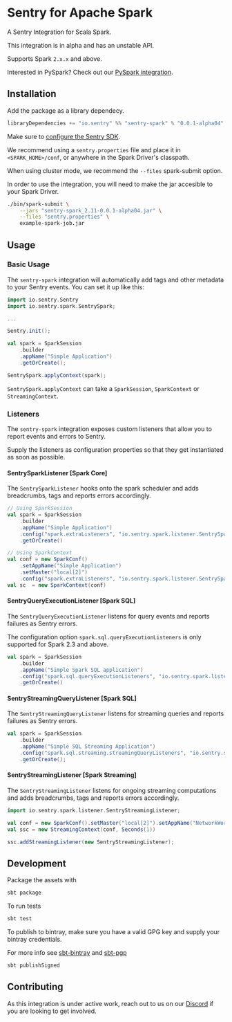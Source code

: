 # Sentry for Apache Spark

A Sentry Integration for Scala Spark.

This integration is in alpha and has an unstable API.

Supports Spark `2.x.x` and above.

Interested in PySpark? Check out our [PySpark integration](https://docs.sentry.io/platforms/python/pyspark/).

## Installation

Add the package as a library dependecy.

```scala
libraryDependencies += "io.sentry" %% "sentry-spark" % "0.0.1-alpha04"
```

Make sure to [configure the Sentry SDK](https://docs.sentry.io/clients/java/config/#id2).

We recommend using a `sentry.properties` file and place it in `<SPARK_HOME>/conf`, or anywhere in the Spark Driver's classpath.

When using cluster mode, we recommend the `--files` spark-submit option.

In order to use the integration, you will need to make the jar accesible to your Spark Driver.

```bash
./bin/spark-submit \
    --jars "sentry-spark_2.11-0.0.1-alpha04.jar" \
    --files "sentry.properties" \
    example-spark-job.jar
```

## Usage

### Basic Usage

The `sentry-spark` integration will automatically add tags and other metadata to your Sentry events. You can set it up like this:

```scala
import io.sentry.Sentry
import io.sentry.spark.SentrySpark;

...

Sentry.init();

val spark = SparkSession
    .builder
    .appName("Simple Application")
    .getOrCreate();

SentrySpark.applyContext(spark);
```

`SentrySpark.applyContext` can take a `SparkSession`, `SparkContext` or `StreamingContext`.

### Listeners

The `sentry-spark` integration exposes custom listeners that allow you to report events and errors to Sentry.

Supply the listeners as configuration properties so that they get instantiated as soon as possible.

#### SentrySparkListener [Spark Core]

The `SentrySparkListener` hooks onto the spark scheduler and adds breadcrumbs, tags and reports errors accordingly.

```scala
// Using SparkSession
val spark = SparkSession
    .builder
    .appName("Simple Application")
    .config("spark.extraListeners", "io.sentry.spark.listener.SentrySparkListener")
    .getOrCreate()

// Using SparkContext
val conf = new SparkConf()
    .setAppName("Simple Application")
    .setMaster("local[2]")
    .config("spark.extraListeners", "io.sentry.spark.listener.SentrySparkListener")
val sc  = new SparkContext(conf)
```

#### SentryQueryExecutionListener [Spark SQL]

The `SentryQueryExecutionListener` listens for query events and reports failures as Sentry errors. 

The configuration option `spark.sql.queryExecutionListeners` is only supported for Spark 2.3 and above.

```scala
val spark = SparkSession
    .builder
    .appName("Simple Spark SQL application")
    .config("spark.sql.queryExecutionListeners", "io.sentry.spark.listener.SentryQueryExecutionListener")
    .getOrCreate()
```

#### SentryStreamingQueryListener [Spark SQL]

The `SentryStreamingQueryListener` listens for streaming queries and reports failures as Sentry errors. 

```scala
val spark = SparkSession
    .builder
    .appName("Simple SQL Streaming Application")
    .config("spark.sql.streaming.streamingQueryListeners", "io.sentry.spark.listener.SentryStreamingQueryListener")
    .getOrCreate();
```

#### SentryStreamingListener [Spark Streaming]

The `SentryStreamingListener` listens for ongoing streaming computations and adds breadcrumbs, tags and reports errors accordingly.

```scala
import io.sentry.spark.listener.SentryStreamingListener;

val conf = new SparkConf().setMaster("local[2]").setAppName("NetworkWordCount")
val ssc = new StreamingContext(conf, Seconds(1))

ssc.addStreamingListener(new SentryStreamingListener);
```

## Development

Package the assets with

```bash
sbt package
```

To run tests

```bash
sbt test
```

To publish to bintray, make sure you have a valid GPG key and supply your bintray credentials.

For more info see [sbt-bintray](https://github.com/sbt/sbt-bintray) and [sbt-pgp](https://github.com/sbt/sbt-pgp)

```bash
sbt publishSigned
```

## Contributing

As this integration is under active work, reach out to us on our [Discord](https://discord.gg/ez5KZN7) if you are looking to get involved.
